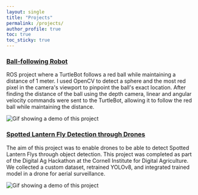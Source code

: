 ```yaml
---
layout: single
title: "Projects"
permalink: /projects/
author_profile: true
toc: true
toc_sticky: true
---
```


### [Ball-following Robot](https://github.com/zainasir/BallFollower)
ROS project where a TurtleBot follows a red ball while maintaining a distance of 1 meter. I used OpenCV to detect a sphere and the most red pixel in the camera's viewport to pinpoint the ball's exact location. After finding the distance of the ball using the depth camera, linear and angular velocity commands were sent to the TurtleBot, allowing it to follow the red ball while maintaining the distance.

![Gif showing a demo of this project](/images/ball-follower-robot-demo.gif)

### [Spotted Lantern Fly Detection through Drones](https://github.com/boubinjg/SpottedLanternFly)
The aim of this project was to enable drones to be able to detect Spotted Lantern Flys through object detection. This project was completed as part of the Digital Ag Hackathon at the Cornell Institute for Digital Agriculture. We collected a custom dataset, retrained YOLOv8, and integrated trained model in a drone for aerial surveillance.

![Gif showing a demo of this project](/images/slf-demo.gif)

